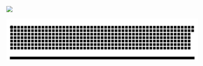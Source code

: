 [![]((https://github.com/midlaj-muhammed/midlaj-muhammed/blob/main/chat.svg))](https://www.linkedin.com/in//) 



[![](https://github.com/midlaj-muhammed/midlaj-muhammed/blob/feature/github-contribution-grid-snake.svg)](https://www.linkedin.com/in/)
